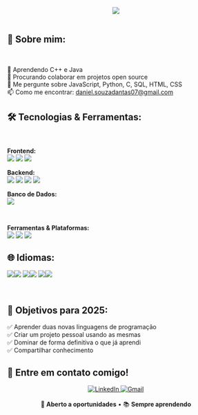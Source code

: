 <div align="center">
  <img src="https://readme-typing-svg.herokuapp.com/?lines=Apaixonado+por+Tecnologia;Sempre+Aprendendo!&center=true&size=25&color=58A6FF">
</div>

<br>

## 🚀 Sobre mim:

<br>

🌱 Aprendendo C++ e Java <br>
👯 Procurando colaborar em projetos open source <br>
💬 Me pergunte sobre JavaScript, Python, C, SQL, HTML, CSS <br>
📫 Como me encontrar: daniel.souzadantas07@gmail.com <br>

## 🛠️ Tecnologias & Ferramentas:

<br>

**Frontend:** <br>
<img src="https://img.shields.io/badge/-HTML5-E34F26?style=flat-square&logo=html5&logoColor=white"/>
<img src="https://img.shields.io/badge/-CSS3-1572B6?style=flat-square&logo=css3">
<img src="https://img.shields.io/badge/-JavaScript-F7DF1E?style=flat-square&logo=javascript&logoColor=black"/>

**Backend:** <br>
<img src="https://img.shields.io/badge/-Python-3776AB?style=flat-square&logo=python&logoColor=white"/>
<img src="https://img.shields.io/badge/-C-A8B9CC?style=flat-square&logo=c&logoColor=black" />
<img src="https://img.shields.io/badge/-Java-007396?style=flat-square&logo=openjdk&logoColor=white"/>
<img src="https://img.shields.io/badge/-PHP-777BB4?style=flat-square&logo=php&logoColor=white"/>

**Banco de Dados:** <br>
<img src ="https://img.shields.io/badge/-MySQL-4479A1?style=flat-square&logo=mysql&logoColor=white"/>

<br>

**Ferramentas & Plataformas:** <br>
<img src="https://img.shields.io/badge/-Git-F05032?style=flat-square&logo=git&logoColor=white"/>
<img src="https://img.shields.io/badge/-VS%20Code-007ACC?style=flat-square&logo=visual-studio-code&logoColor=white"/>
<img src="https://img.shields.io/badge/-GitHub-181717?style=flat-square&logo=github&logoColor=white" />

## 🌐 Idiomas:

<img src = "https://img.shields.io/badge/-Portugu%C3%AAs-009739?style=flat-square&logo=brazil&logoColor=white"/><img src="https://img.shields.io/badge/-Nativo-f2ee05?style=flat-square&logo=unitedkingdom&logoColor=white"/>
<img src = "https://img.shields.io/badge/-Ingl%C3%AAs-012169?style=flat-square&logo=unitedkingdom&logoColor=white"/><img src = "https://img.shields.io/badge/-Fluente-f7f5f5?style=flat-square&logo=unitedkingdom&logoColor=white"/>
<img src = "https://img.shields.io/badge/-Russo-0036A7?style=flat-square&logo=russia&logoColor=white"/><img src = "https://img.shields.io/badge/-Iniciante-ba1111?style=flat-square&logo=unitedkingdom&logoColor=white" />

<br>

## 🎯 Objetivos para 2025:

✅ Aprender duas novas linguagens de programação <br>
✅ Criar um projeto pessoal usando as mesmas <br>
✅ Dominar de forma definitiva o que já aprendi <br>
✅ Compartilhar conhecimento <br>

## 🤝 Entre em contato comigo!

<div align="center">
  <a href=https://www.linkedin.com/in/daniel-silva-dantas-de-souza-041342322/ target="_blank">
    <img src="https://img.shields.io/badge/-LinkedIn-0077B5?style=for-the-badge&logo=linkedin&logoColor=white" alt="LinkedIn"/>
  </a>
  
  <a href=mailto:daniel.souzadantas07@gmail.com target="_blank">
    <img src="https://img.shields.io/badge/-Gmail-D14836?style=for-the-badge&logo=gmail&logoColor=white" alt="Gmail"/>
  </a>
</div>

<br>

<div align="center">
  💼 <strong>Aberto a oportunidades</strong> •
  📚 <strong>Sempre aprendendo</strong>
</div>
